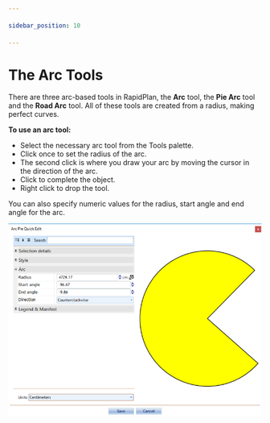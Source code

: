 ```yaml
---

sidebar_position: 10

---
```

# The Arc Tools

There are three arc-based tools in RapidPlan, the **Arc** tool, the **Pie Arc** tool and the **Road Arc** tool. All of these tools are created from a radius, making perfect curves.

**To use an arc tool:**

- Select the necessary arc tool from the Tools palette.
- Click once to set the radius of the arc.
- The second click is where you draw your arc by moving the cursor in the direction of the arc.
- Click to complete the object.
- Right click to drop the tool.

You can also specify numeric values for the radius, start angle and end angle for the arc.

![Setting_the_Radius_and_Angles_of_the_Pie_Arc_Manually](./assets/Setting_the_Radius_and_Angles_of_the_Pie_Arc_Manually.png)
